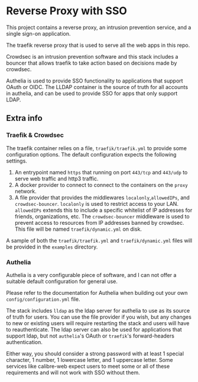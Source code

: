 # Reverse Proxy with SSO

This project contains a reverse proxy, an intrusion prevention service, and a single sign-on application.

The traefik reverse proxy that is used to serve all the web apps in this repo.

Crowdsec is an intrusion prevention software and this stack includes a
bouncer that allows traefik to take action based on decisions made by crowdsec.

Authelia is used to provide SSO functionality to applications that support OAuth or OIDC.
The LLDAP container is the source of truth for all accounts in authelia, and can
be used to provide SSO for apps that only support LDAP.

## Extra info

### Traefik & Crowdsec

The traefik container relies on a file, `traefik/traefik.yml` to provide
some configuration options. The default configuration expects the following settings.

1. An entrypoint named `https` that running on port `443/tcp` and `443/udp` to serve web traffic and http3 traffic.
2. A docker provider to connect to connect to the containers on the `proxy` network.
3. A file provider that provides the middlewares `localonly`,`allowedIPs`, and `crowdsec-bouncer`. `localonly` is used to restrict access to your LAN. `allowedIPs` extends this to include a specific whitelist of IP addresses for friends, organizations, etc. The `crowdsec-bouncer` middleware is used to prevent access to resources from IP addresses banned by crowdsec. This file will be named `traefik/dynamic.yml` on disk.

A sample of both the `traefik/traefik.yml` and `traefik/dynamic.yml` files will be provided in the `examples` directory.

### Authelia

Authelia is a very configurable piece of software, and I can not offer a suitable default configuration for general use.

Please refer to the documentation for Authelia when building out your own `config/configuration.yml` file.

The stack includes `lldap` as the ldap server for authelia to use as its source of truth for users.
You can use the file provider if you wish, but any changes to new or existing users will require restarting the stack
and users will have to reauthenticate. 
The ldap server can also be used for applications that support ldap, but not `authelia`'s OAuth or `traefik`'s forward-headers authentication.

Either way, you should consider a strong password with at least 1 special character, 1 number, 1 lowercase letter, and 1 uppercase letter.
Some services like calibre-web expect users to meet some or all of these requirements and will not work with SSO without them.